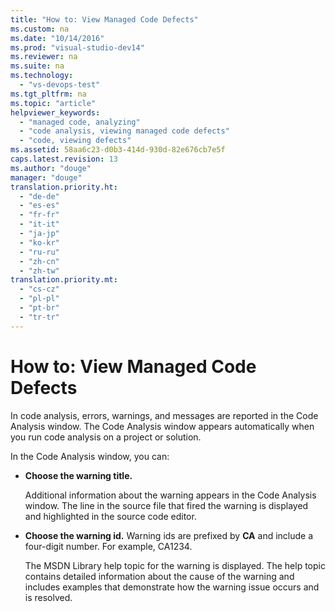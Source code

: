 ```yaml
---
title: "How to: View Managed Code Defects"
ms.custom: na
ms.date: "10/14/2016"
ms.prod: "visual-studio-dev14"
ms.reviewer: na
ms.suite: na
ms.technology: 
  - "vs-devops-test"
ms.tgt_pltfrm: na
ms.topic: "article"
helpviewer_keywords: 
  - "managed code, analyzing"
  - "code analysis, viewing managed code defects"
  - "code, viewing defects"
ms.assetid: 58aa6c23-d0b3-414d-930d-82e676cb7e5f
caps.latest.revision: 13
ms.author: "douge"
manager: "douge"
translation.priority.ht: 
  - "de-de"
  - "es-es"
  - "fr-fr"
  - "it-it"
  - "ja-jp"
  - "ko-kr"
  - "ru-ru"
  - "zh-cn"
  - "zh-tw"
translation.priority.mt: 
  - "cs-cz"
  - "pl-pl"
  - "pt-br"
  - "tr-tr"
---
```

# How to: View Managed Code Defects
In code analysis, errors, warnings, and messages are reported in the Code Analysis window. The Code Analysis window appears automatically when you run code analysis on a project or solution.  
  
 In the Code Analysis window, you can:  
  
-   **Choose the warning title.**  
  
     Additional information about the warning appears in the Code Analysis window. The line in the source file that fired the warning is displayed and highlighted in the source code editor.  
  
-   **Choose the warning id.** Warning ids are prefixed by **CA** and include a four-digit number. For example, CA1234.  
  
     The MSDN Library help topic for the warning is displayed. The help topic contains detailed information about the cause of the warning and includes examples that demonstrate how the warning issue occurs and is resolved.